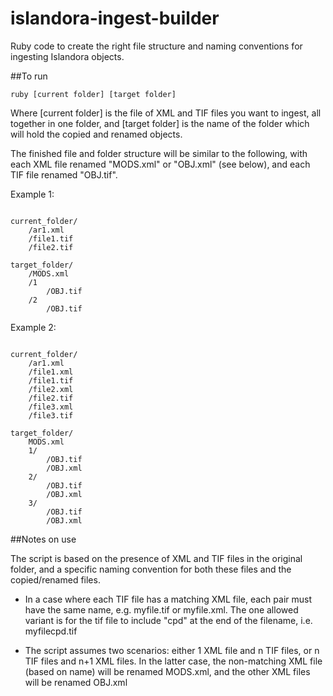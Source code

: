 # islandora-ingest-builder

Ruby code to create the right file structure and naming conventions for ingesting Islandora objects. 

##To run

<pre><code>ruby [current folder] [target folder]</code></pre>

Where [current folder] is the file of XML and TIF files you want to ingest, all together in one folder, and [target folder] is the name of the folder which will hold the copied and renamed objects.

The finished file and folder structure will be similar to the following, with each XML file renamed "MODS.xml" or "OBJ.xml" (see below), and each TIF file renamed "OBJ.tif".

Example 1: 
<pre><code>
current_folder/  
	/ar1.xml  
	/file1.tif  
	/file2.tif  

target_folder/   
	/MODS.xml   
	/1  
		/OBJ.tif  
	/2  
		/OBJ.tif  
</code></pre>
Example 2: 
<pre><code>
current_folder/  
	/ar1.xml  
	/file1.xml  
	/file1.tif  
	/file2.xml  
	/file2.tif  
	/file3.xml  
	/file3.tif  

target_folder/  
	MODS.xml  
	1/  
		/OBJ.tif  
		/OBJ.xml  
	2/  
		/OBJ.tif  
		/OBJ.xml  
	3/  
		/OBJ.tif  
		/OBJ.xml  
</code></pre>	

##Notes on use

The script is based on the presence of XML and TIF files in the original folder, and a specific naming convention for both these files and the copied/renamed files. 


* In a case where  each TIF file has a matching XML file, each pair must have the same name, e.g. myfile.tif or myfile.xml. The one allowed variant is for the tif file to include "cpd" at the end of the filename, i.e. myfilecpd.tif

* The script assumes two scenarios: either 1 XML file and n TIF files, or n TIF files and n+1 XML files. In the latter case, the non-matching XML file (based on name) will be renamed MODS.xml, and the other XML files will be renamed OBJ.xml
